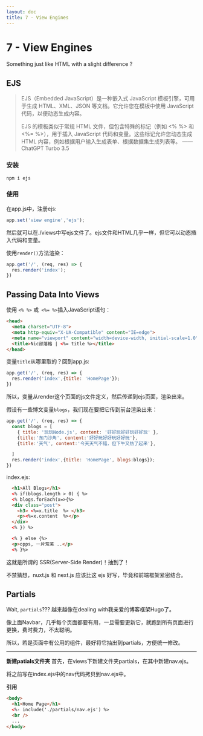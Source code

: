 ```yaml
---
layout: doc
title: 7 - View Engines
---
```


# 7 - View Engines

Something just like HTML with a slight difference ?

## EJS

>EJS（Embedded JavaScript）是一种嵌入式 JavaScript 模板引擎，可用于生成 HTML、XML、JSON 等文档。它允许您在模板中使用 JavaScript 代码，以便动态生成内容。
>
>EJS 的模板类似于常规 HTML 文件，但包含特殊的标记（例如 <% %> 和 <%= %>），用于插入 JavaScript 代码和变量。这些标记允许您动态生成 HTML 内容，例如根据用户输入生成表单、根据数据集生成列表等。
> ——ChatGPT Turbo 3.5

### 安装
```
npm i ejs
```

### 使用
在app.js中，注册ejs:
```js
app.set('view engine','ejs');
```

然后就可以在./views中写ejs文件了。ejs文件和HTML几乎一样，但它可以动态插入代码和变量。

使用`render()`方法渲染：
```js
app.get('/', (req, res) => {
  res.render('index');
})
```

## Passing Data Into Views
使用 `<% %>` 或` <%= %>`插入JavaScript语句：
```html
<head>
  <meta charset="UTF-8">
  <meta http-equiv="X-UA-Compatible" content="IE=edge">
  <meta name="viewport" content="width=device-width, initial-scale=1.0">
  <title>Nic部落格 | <%= title %></title>
</head>
```

变量`title`从哪里取的？回到app.js:

```js
app.get('/', (req, res) => {
  res.render('index',{title: 'HomePage'});
})
```

所以，变量从render这个页面的js文件定义，然后传递到ejs页面，渲染出来。

假设有一些博文变量`blogs`，我们现在要把它传到前台渲染出来：
```js
app.get('/', (req, res) => {
  const blogs = [
    { title: '玩玩Node.js', content: '好好玩好好玩好好玩' },
    {title:'东门沙角', content:'好好玩好好玩好好玩'},
    {title:'天气', content:'今天天气不错，但下午又热了起来'},

  ]
  res.render('index',{title: 'HomePage', blogs:blogs});
})

```

index.ejs:
```html
  <h1>All Blogs</h1>
  <% if(blogs.length > 0) { %>
  <% blogs.forEach(x=>{%>
  <div class="post">
    <h3> <%=x.title  %> </h3>
    <p><%=x.content  %></p>
  </div>
  <% }) %>

  <% } else {%>
  <p>opps, 一片荒芜 ..</p>
  <% }%>
```

这就是所谓的 SSR(Server-Side Render)！抽到了！

不禁猜想，nuxt.js 和 next.js 应该比这 ejs 好写，毕竟和前端框架紧密结合。

## Partials
Wait, `partials`??? 越来越像在dealing with我亲爱的博客框架Hugo了。

像上面Navbar，几乎每个页面都要有用，一旦需要更新它，就跑到所有页面进行更换，费时费力，不太聪明。

所以，若是页面中有公用的组件，最好将它抽出到partials，方便统一修改。

---

**新建patials文件夹**
首先，在views下新建文件夹partials，在其中新建nav.ejs。

将之前写在index.ejs中的nav代码拷贝到nav.ejs中。

**引用**

```html
<body>
  <h1>Home Page</h1>
  <%- include('./partials/nav.ejs') %>
  <br />
  ...
</body>
```
